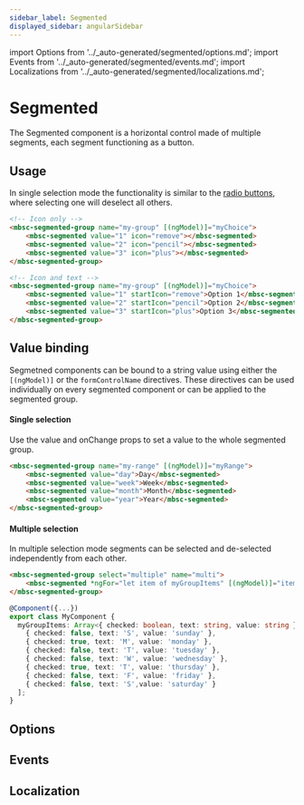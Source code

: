 ```yaml
---
sidebar_label: Segmented
displayed_sidebar: angularSidebar
---
```


import Options from '../\_auto-generated/segmented/options.md';
import Events from '../\_auto-generated/segmented/events.md';
import Localizations from '../\_auto-generated/segmented/localizations.md';

# Segmented

The Segmented component is a horizontal control made of multiple segments, each segment functioning as a button.

## Usage

In single selection mode the functionality is similar to the [radio buttons](./radio), where selecting one will deselect all others.

```html
<!-- Icon only -->
<mbsc-segmented-group name="my-group" [(ngModel)]="myChoice">
    <mbsc-segmented value="1" icon="remove"></mbsc-segmented>
    <mbsc-segmented value="2" icon="pencil"></mbsc-segmented>
    <mbsc-segmented value="3" icon="plus"></mbsc-segmented>
</mbsc-segmented-group>

<!-- Icon and text -->
<mbsc-segmented-group name="my-group" [(ngModel)]="myChoice">
    <mbsc-segmented value="1" startIcon="remove">Option 1</mbsc-segmented>
    <mbsc-segmented value="2" startIcon="pencil">Option 2</mbsc-segmented>
    <mbsc-segmented value="3" startIcon="plus">Option 3</mbsc-segmented>
</mbsc-segmented-group>
```

## Value binding

Segmetned components can be bound to a string value using either the `[(ngModel)]` or the `formControlName` directives. These directives can be used individually on every segmented component or can be applied to the segmented group.

#### Single selection

Use the value and onChange props to set a value to the whole segmented group.

```html
<mbsc-segmented-group name="my-range" [(ngModel)]="myRange">
    <mbsc-segmented value="day">Day</mbsc-segmented>
    <mbsc-segmented value="week">Week</mbsc-segmented>
    <mbsc-segmented value="month">Month</mbsc-segmented>
    <mbsc-segmented value="year">Year</mbsc-segmented>
</mbsc-segmented-group>
```

#### Multiple selection

In multiple selection mode segments can be selected and de-selected independently from each other.

```html
<mbsc-segmented-group select="multiple" name="multi">
    <mbsc-segmented *ngFor="let item of myGroupItems" [(ngModel)]="item.checked">{{item.text}}</mbsc-segmented>
</mbsc-segmented-group>
```

```ts
@Component({...})
export class MyComponent {
  myGroupItems: Array<{ checked: boolean, text: string, value: string }> = [
    { checked: false, text: 'S', value: 'sunday' },
    { checked: true, text: 'M', value: 'monday' },
    { checked: false, text: 'T', value: 'tuesday' },
    { checked: false, text: 'W', value: 'wednesday' },
    { checked: true, text: 'T', value: 'thursday' },
    { checked: false, text: 'F', value: 'friday' },
    { checked: false, text: 'S',value: 'saturday' }
  ];
}
```

<div className="option-list">

## Options

<Options />

## Events

<Events />

## Localization

<Localizations />

</div>
